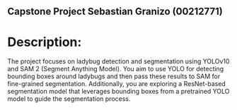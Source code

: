 ## Capstone Project Sebastian Granizo (00212771)

# Description:

The project focuses on ladybug detection and segmentation using YOLOv10 and SAM 2 (Segment Anything Model). You aim to use YOLO for detecting bounding boxes around ladybugs and then pass these results to SAM for fine-grained segmentation. Additionally, you are exploring a ResNet-based segmentation model that leverages bounding boxes from a pretrained YOLO model to guide the segmentation process.